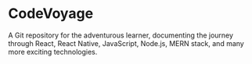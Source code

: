 # CodeVoyage
A Git repository for the adventurous learner, documenting the journey through React, React Native, JavaScript, Node.js, MERN stack, and many more exciting technologies. 
